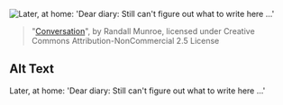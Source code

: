 ![Later, at home: 'Dear diary: Still can't figure out what to write here ...'](https://imgs.xkcd.com/comics/conversation.png)
> "[Conversation](https://xkcd.com/1423/)", by Randall Munroe, licensed under Creative Commons Attribution-NonCommercial 2.5 License

## Alt Text
Later, at home: 'Dear diary: Still can't figure out what to write here ...'
